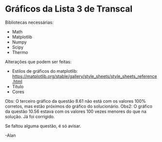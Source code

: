 # Gráficos da Lista 3 de Transcal
Bibliotecas necessárias:
- Math
- Matplotlib
- Numpy
- Scipy
- Thermo

Alterações que podem ser feitas:
- Estilos de gráficos do matplotlib: https://matplotlib.org/stable/gallery/style_sheets/style_sheets_reference.html
- Título
- Cores

Obs: O terceiro gráfico da questão 8.61 não está com os valores 100% corretos, mas estão próximos do gráfico do solucionário.
Obs2: O gráfico da questão 10.56 estava com os valores 100 vezes menores do que na solução. Já foi corrigido.

Se faltou alguma questão, é só avisar.

-Alan
